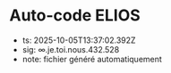 # Auto-code ELIOS
- ts: 2025-10-05T13:37:02.392Z
- sig: ∞.je.toi.nous.432.528
- note: fichier généré automatiquement